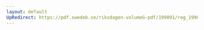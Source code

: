 ```yaml
---
layout: default
UpRedirect: https://pdf.swedeb.se/riksdagen-volumeG-pdf/199091/reg_199091/reg_199091_0408.pdf
---
```

